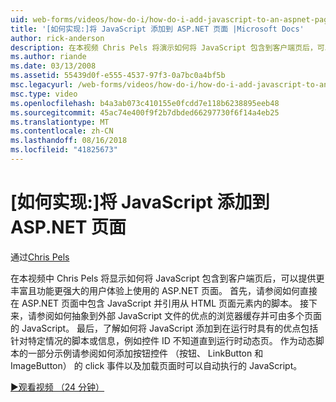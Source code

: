 ```yaml
---
uid: web-forms/videos/how-do-i/how-do-i-add-javascript-to-an-aspnet-page
title: '[如何实现:]将 JavaScript 添加到 ASP.NET 页面 |Microsoft Docs'
author: rick-anderson
description: 在本视频 Chris Pels 将演示如何将 JavaScript 包含到客户端页后，可以提供更丰富且功能更强大的用户体验上使用的 ASP.NET 页面...
ms.author: riande
ms.date: 03/13/2008
ms.assetid: 55439d0f-e555-4537-97f3-0a7bc0a4bf5b
msc.legacyurl: /web-forms/videos/how-do-i/how-do-i-add-javascript-to-an-aspnet-page
msc.type: video
ms.openlocfilehash: b4a3ab073c410155e0fcdd7e118b6238895eeb48
ms.sourcegitcommit: 45ac74e400f9f2b7dbded66297730f6f14a4eb25
ms.translationtype: MT
ms.contentlocale: zh-CN
ms.lasthandoff: 08/16/2018
ms.locfileid: "41825673"
---
```

<a name="how-do-i-add-javascript-to-an-aspnet-page"></a>[如何实现:]将 JavaScript 添加到 ASP.NET 页面
====================
通过[Chris Pels](https://twitter.com/chrispels)

在本视频中 Chris Pels 将显示如何将 JavaScript 包含到客户端页后，可以提供更丰富且功能更强大的用户体验上使用的 ASP.NET 页面。 首先，请参阅如何直接在 ASP.NET 页面中包含 JavaScript 并引用从 HTML 页面元素内的脚本。 接下来，请参阅如何抽象到外部 JavaScript 文件的优点的浏览器缓存并可由多个页面的 JavaScript。 最后，了解如何将 JavaScript 添加到在运行时具有的优点包括针对特定情况的脚本或信息，例如控件 ID 不知道直到运行时动态页。 作为动态脚本的一部分示例请参阅如何添加按钮控件 （按钮、 LinkButton 和 ImageButton） 的 click 事件以及加载页面时可以自动执行的 JavaScript。

[&#9654;观看视频 （24 分钟）](https://channel9.msdn.com/Blogs/ASP-NET-Site-Videos/how-do-i-add-javascript-to-an-aspnet-page)
